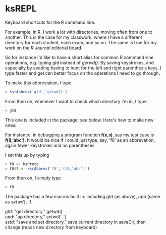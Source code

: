 # ksREPL
Keyboard shortcuts for the R command line.

For example, in R, I work a lot with directories, moving often from one
to another.  This is the case for my classwork, where I have a different
directory for each student, each exam, and so on.  The same is true for
my work on the *R Journal* editorial board.

So for instance I'd like to have a short alias for common R command-line
operations, e.g. typing *gtd* instead of *getwd()*.  By saving
keystrokes, and especially by avoding having to hunt for the left and
right parenthesis keys, I type faster and get can better focus on the
operations I need to go through.

To make this abbreviation, I type 

``` r
> ksrAbbrev('gtd','getwd()')
```

From then on, whenever I want to check which directory I'm in, I type

``` r
> gtd
```

This one is included in the package; see below.  Here's how to make new
ones:

For instance, in debugging a program function **f(x,s)**, say my test
case is **f(8,'abc')**.  It would be nice if I could just type, say,
'f8' as an abbrevation, again fewer keystrokes and no parentheses.

I set this up by typing

``` r
> f8 <- ksProto
> f8$f <- ksrAbbrev('f8','f(8,"abc")')
```

From then on, I simply type

``` r
> f8
```

The package has a few macros built in: including *gtd* (as above), *upd*
(same as *setwd('..')*. 

*gtd*: "get directory," getwd()
<br>
*upd*: "up directory," setwd('..')
<br>
*sstd*: "save and set directory," save current directory in saveDir,
then change (reads new directory from keyboard)

